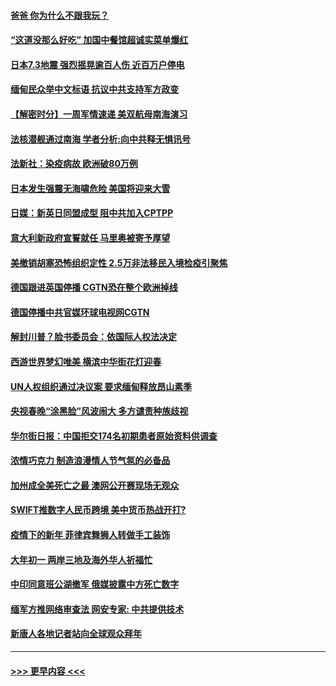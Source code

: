 #### [爸爸 你为什么不跟我玩？](../pages/prog202/a103054158.md?t=02141602) 
#### [“这道没那么好吃” 加国中餐馆超诚实菜单爆红](../pages/prog202/a103054133.md?t=02141602) 
#### [日本7.3地震 强烈摇晃逾百人伤 近百万户停电](../pages/prog202/a103053408.md?t=02141602) 
#### [缅甸民众举中文标语 抗议中共支持军方政变](../pages/prog202/a103054049.md?t=02141602) 
#### [【解密时分】一周军情速递 美双航母南海演习](../pages/prog202/a103054079.md?t=02141602) 
#### [法核潜舰通过南海 学者分析:向中共释无惧讯号](../pages/prog202/a103054051.md?t=02141602) 
#### [法新社：染疫病故 欧洲破80万例](../pages/prog202/a103054037.md?t=02141602) 
#### [日本发生强震无海啸危险 美国将迎来大雪](../pages/prog202/a103053916.md?t=02141602) 
#### [日媒：新英日同盟成型 阻中共加入CPTPP](../pages/prog202/a103053868.md?t=02141602) 
#### [意大利新政府宣誓就任 马里奥被寄予厚望](../pages/prog202/a103053894.md?t=02141602) 
#### [美撤销胡塞恐怖组织定性 2.5万非法移民入境检疫引聚焦](../pages/prog202/a103053880.md?t=02141602) 
#### [德国跟进英国停播 CGTN恐在整个欧洲掉线](../pages/prog202/a103053820.md?t=02141602) 
#### [德国停播中共官媒环球电视网CGTN](../pages/prog202/a103053742.md?t=02141602) 
#### [解封川普？脸书委员会：依国际人权法决定](../pages/prog202/a103053732.md?t=02141602) 
#### [西游世界梦幻唯美 横滨中华街花灯迎春](../pages/prog202/a103053699.md?t=02141602) 
#### [UN人权组织通过决议案 要求缅甸释放昂山素季](../pages/prog202/a103053392.md?t=02141602) 
#### [央视春晚“涂黑脸”风波闹大 多方谴责种族歧视](../pages/prog202/a103053374.md?t=02141602) 
#### [华尔街日报：中国拒交174名初期患者原始资料供调查](../pages/prog202/a103053248.md?t=02141602) 
#### [浓情巧克力 制造浪漫情人节气氛的必备品](../pages/prog202/a103053135.md?t=02141602) 
#### [加州成全美死亡之最 澳网公开赛现场无观众](../pages/prog202/a103053144.md?t=02141602) 
#### [SWIFT推数字人民币跨境 美中货币热战开打?](../pages/prog202/a103053106.md?t=02141602) 
#### [疫情下的新年 菲律宾舞狮人转做手工装饰](../pages/prog202/a103053131.md?t=02141602) 
#### [大年初一 两岸三地及海外华人祈福忙](../pages/prog202/a103053148.md?t=02141602) 
#### [中印同意班公湖撤军 俄媒披露中方死亡数字](../pages/prog202/a103053091.md?t=02141602) 
#### [缅军方推网络审查法 网安专家: 中共提供技术](../pages/prog202/a103052995.md?t=02141602) 
#### [新唐人各地记者站向全球观众拜年](../pages/prog202/a103053010.md?t=02141602) 

----
#### [ >>> 更早内容 <<< ](../indexes/prog202-earlier.md)
